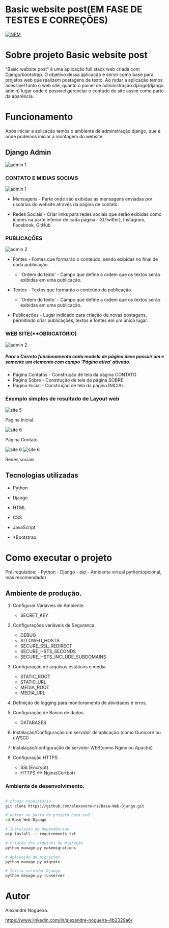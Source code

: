 # Basic website post(EM FASE DE TESTES E CORREÇÕES)
[![NPM](https://img.shields.io/npm/l/react)](https://github.com/alexandre-ns/Base-Web-Django/blob/main/LICENSE) 

# Sobre projeto Basic website post

"Basic website post" é uma aplicação full stack web criada com Django/bootstrap. O objetivo dessa aplicação é servir como base para projetos web que realizem postagens de texto. Ao rodar a aplicação temos acessivel tanto o web site, quanto o painel de administração django(django admin) lugar onde é possivel gerenciar o contúdo do site assim como parte da aparência.

# Funcionamento

Após iniciar a aplicação temos o ambiente de adminstração django, que é onde podemos iniciar a montagem do website.
## Django Admin
![admin 1](https://github.com/alexandre-ns/Assets/blob/main/basic_web_blog/admin01.png)


### CONTATO E MIDIAS SOCIAIS
![admin 1](https://github.com/alexandre-ns/Assets/blob/main/basic_web_blog/admin04.png)

- Mensagens - Parte onde são exibidas as mensagens enviadas por usuários do website através da página de contato.

- Redes Sociais - Criar links para redes sociais que serão exibidas como icones na parte inferior de cada página - X(Twitter), Instagram, Facebook, GitHub

### PUBLICAÇÕES
![admin 2](https://github.com/alexandre-ns/Assets/blob/main/basic_web_blog/admin03.png)

 - Fontes - Fontes que formarão o conteúdo, sendo exibidas no final de cada publicação.
    - 'Ordem do texto' - Campo que define a ordem que os textos serão exibidas em uma publicação.

- Textos - Textos que formarão o conteúdo da publicação.
    - 'Ordem do texto' - Campo que define a ordem que os textos serão exibidas em uma publicação.

- Publicações - Lugar indicado para criação de novas postagens, permitindo criar publicações, textos e fontes em um único lugar.

### WEB SITE(**OBRIGATÓRIO)
![admin 2](https://github.com/alexandre-ns/Assets/blob/main/basic_web_blog/admin02.png)

##### Para o Correto funcionamento cada modelo de página deve possuir um e somente um elemento com campo 'Página ativa' ativado.
- Página Contatos - Construção de tela da página CONTATO 
- Página Sobre - Construção de tela da página SOBRE.
- Página Inicial - Construção de tela da página INICIAL.

### Exemplo simples de resultado de Layout web
![site 5](https://github.com/alexandre-ns/Assets/blob/main/basic_web_blog/site07.png)

Página Inicial.

![site 6](https://github.com/alexandre-ns/Assets/blob/main/basic_web_blog/site06.png)

Página Contato.

![site 6](https://github.com/alexandre-ns/Assets/blob/main/basic_web_blog/site03.png)
![site 6](https://github.com/alexandre-ns/Assets/blob/main/basic_web_blog/site04.png)

Redes sociais


## Tecnologias utilizadas
- Python
- Django

- HTML
- CSS
- JavaScript
- *Bootstrap


# Como executar o projeto

Pré-requisitos: 
    - Python
    - Django
    - pip
    - Ambiente virtual python(opcional, mas recomendado)

## Ambiente de produção.
1. Configurar Variáveis de Ambiente.
    - SECRET_KEY

3. Configurações variáveis de Segurança.
    - DEBUG
    - ALLOWED_HOSTS
    - SECURE_SSL_REDIRECT
    - SECURE_HSTS_SECONDS
    - SECURE_HSTS_INCLUDE_SUBDOMAINS
      
4. Configuração de arquivos estáticos e media.
    - STATIC_ROOT
    - STATIC_URL
    - MEDIA_ROOT
    - MEDIA_URL
  
5. Definição de logging para monitoramento de atividades e erros.

6. Configuração de Banco de dados.
    - DATABASES

7. Instalação/Configuração um servidor de aplicação.(como Gunicorn ou uWSGI)

8. Instalação/configuração de servidor WEB(como Nginx ou Apache)

9. Configuração HTTPS.
    - SSL(Encrypt)
    - HTTPS <-> Nginx(Certbot)

### Ambiente de desenvolvimento.
```bash

# clonar repositório
git clone https://github.com/alexandre-ns/Base-Web-Django.git

# entrar na pasta do projeto back end
cd Base-Web-Django

# Instalação de dependências
pip install -r requirements.txt

# criação dos arquivos de migração
python manage.py makemigrations

# Aplicação de migrações
python manage.py migrate

# Inicia servidor Django
python manage.py runserver
```

# Autor

Alexandre Nogueira.

https://www.linkedin.com/in/alexandre-nogueira-4b2329a6/
